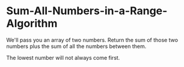 # Sum-All-Numbers-in-a-Range-Algorithm
We'll pass you an array of two numbers. Return the sum of those two numbers plus the sum of all the numbers between them.

The lowest number will not always come first.
